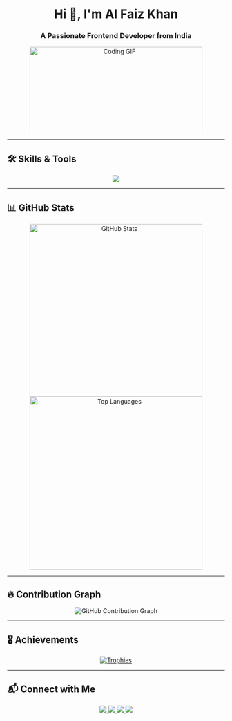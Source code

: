<h1 align="center">Hi 👋, I'm Al Faiz Khan</h1>
<h3 align="center">A Passionate Frontend Developer from India</h3>

<div align="center">
  <img src="https://media.tenor.com/qJ5evVs-_uUAAAAC/coding.gif" width="400" height="200" alt="Coding GIF"/>
</div>

---

## 🛠 Skills & Tools  
<p align="center">
  <img src="https://skillicons.dev/icons?i=html,css,js,react,nodejs,express,mongodb,tailwind,git,cpp" />
</p>

---

## 📊 GitHub Stats  
<div align="center">
  <img src="https://github-readme-stats.vercel.app/api?username=Mohd16kaif&show_icons=true&theme=tokyonight&hide_border=true&border_radius=15&count_private=true" alt="GitHub Stats" width="400"/>
  <img src="https://github-readme-stats.vercel.app/api/top-langs/?username=Mohd16kaif&layout=compact&theme=tokyonight&hide_border=true&border_radius=15" alt="Top Languages" width="400"/>
</div>

---

## 🔥 Contribution Graph  
<div align="center">
  <img src="https://github-readme-activity-graph.vercel.app/graph?username=Mohd16kaif&theme=react-dark&bg_color=1a1b27&hide_border=true&radius=15" alt="GitHub Contribution Graph" />
</div>

---

## 🎖️ Achievements  
<div align="center">
  <a href="https://github.com/ryo-ma/github-profile-trophy">
    <img src="https://github-profile-trophy.vercel.app/?username=Mohd16kaif&theme=gruvbox&no-frame=true&margin-w=15&row=1&border_radius=15" alt="Trophies" />
  </a>
</div>

---

## 📬 Connect with Me  
<p align="center">
  <a href="https://www.linkedin.com/in/al-faiz-khann/" target="_blank">
    <img src="https://img.shields.io/badge/LinkedIn-0077B5?logo=linkedin&logoColor=white&style=for-the-badge&border_radius=15" />
  </a>
  <a href="https://instagram.com/alfaiwz" target="_blank">
    <img src="https://img.shields.io/badge/Instagram-E4405F?logo=instagram&logoColor=white&style=for-the-badge&border_radius=15" />
  </a>
  <a href="mailto:alfaiz4uu@gmail.com">
    <img src="https://img.shields.io/badge/Email-D14836?logo=gmail&logoColor=white&style=for-the-badge&border_radius=15" />
  </a>
  <a href="tel:+918103421691">
    <img src="https://img.shields.io/badge/Phone-25D366?logo=whatsapp&logoColor=white&style=for-the-badge&border_radius=15" />
  </a>
</p>
